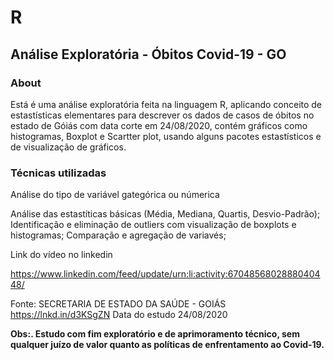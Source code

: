 <h1> R </h1>

<h2>Análise Exploratória - Óbitos Covid-19 - GO</h2>

<h3>About</h3>

Está é uma análise exploratória feita na linguagem R, aplicando conceito de estastísticas elementares para descrever os dados de casos de óbitos no estado de Góiás com data corte
em 24/08/2020, contém gráficos como histogramas, Boxplot e Scartter plot, usando alguns pacotes estastísticos e de visualização de gráficos.

<h3>Técnicas utilizadas</h3>

<p>Análise do tipo de variável gategórica ou númerica</p>
Análise das estastíticas básicas (Média, Mediana, Quartis, Desvio-Padrão);
Identificação e eliminação de outliers com visualização de boxplots e histogramas;
Comparação e agregação de variavés;

Link do vídeo no linkedin

https://www.linkedin.com/feed/update/urn:li:activity:6704856802888040448/

Fonte: SECRETARIA DE ESTADO DA SAÚDE - GOIÁS
https://lnkd.in/d3KSgZN
Data do estudo 24/08/2020

<b>Obs:. Estudo com fim exploratório e de aprimoramento técnico, sem qualquer juízo de valor quanto as políticas de enfrentamento ao Covid-19.</b>
